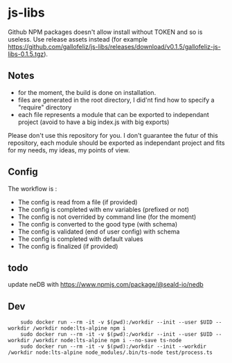 # js-libs

Github NPM packages doesn't allow install without TOKEN and so is useless. Use release assets instead (for example https://github.com/gallofeliz/js-libs/releases/download/v0.1.5/gallofeliz-js-libs-0.1.5.tgz).

## Notes

- for the moment, the build is done on installation.
- files are generated in the root directory, I did'nt find how to specify a "require" directory
- each file represents a module that can be exported to independant project (avoid to have a big index.js with big exports)

Please don't use this repository for you. I don't guarantee the futur of this repository, each module should be exported as independant project and fits for my needs, my ideas, my points of view.

## Config

The workflow is :
- The config is read from a file (if provided)
- The config is completed with env variables (prefixed or not)
- The config is not overrided by command line (for the moment)
- The config is converted to the good type (with schema)
- The config is validated (end of user config) with schema
- The config is completed with default values
- The config is finalized (if provided)

## todo

update neDB with https://www.npmjs.com/package/@seald-io/nedb

## Dev

```
	sudo docker run --rm -it -v $(pwd):/workdir --init --user $UID --workdir /workdir node:lts-alpine npm i
	sudo docker run --rm -it -v $(pwd):/workdir --init --user $UID --workdir /workdir node:lts-alpine npm i --no-save ts-node
	sudo docker run --rm -it -v $(pwd):/workdir --init --workdir /workdir node:lts-alpine node_modules/.bin/ts-node test/process.ts
```
